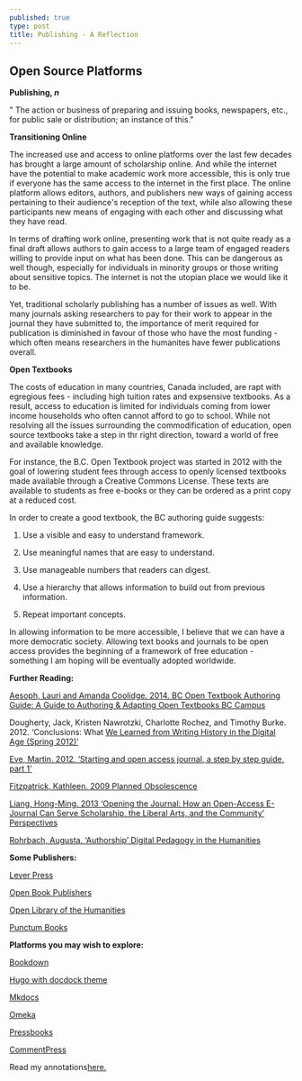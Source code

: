 ```yaml
---
published: true
type: post
title: Publishing - A Reflection
---
```

## Open Source Platforms

**Publishing, _n_**

" The action or business of preparing and issuing books, newspapers, etc., for public sale or distribution; an instance of this." 

**Transitioning Online**

The increased use and access to online platforms over the last few decades has brought a large amount of scholarship online. And while the internet have the potential to make academic work more accessible, this is only true if everyone has the same access to the internet in the first place. The online platform allows editors, authors, and publishers new ways of gaining access pertaining to their audience's reception of the text, while also allowing these participants new means of engaging with each other and discussing what they have read.

In terms of drafting work online, presenting work that is not quite ready as a final draft allows authors to gain access to a large team of engaged readers willing to provide input on what has been done. This can be dangerous as well though, especially for individuals in minority groups or those writing about sensitive topics. The internet is not the utopian place we would like it to be. 

Yet, traditional scholarly publishing has a number of issues as well. With many journals asking researchers to pay for their work to appear in the journal they have submitted to, the importance of merit required for publication is diminished in favour of those who have the most funding - which often means researchers in the humanites have fewer publications overall. 

**Open Textbooks**

The costs of education in many countries, Canada included, are rapt with egregious fees - including high tuition rates and expsensive textbooks. As a result, access to education is limited for individuals coming from lower income households who often cannot afford to go to school. While not resolving all the issues surrounding the commodification of education, open source textbooks take a step in thr right direction, toward a world of free and available knowledge. 

For instance, the B.C. Open Textbook project was started in 2012 with the goal of lowering student fees through access to openly licensed textbooks made available through a Creative Commons License. These texts are available to students as free e-books or they can be ordered as a print copy at a reduced cost. 

In order to create a good textbook, the BC authoring guide suggests:

1. Use a visible and easy to understand framework.

2. Use meaningful names that are easy to understand.

3. Use manageable numbers that readers can digest.

4. Use a hierarchy that allows information to build out from previous information.

5. Repeat important concepts.

In allowing information to be more accessible, I believe that we can have a more democratic society. Allowing text books and journals to be open access provides the beginning of a framework of free education - something I am hoping will be eventually adopted worldwide.

**Further Reading:**

[Aesoph, Lauri and Amanda Coolidge. 2014. BC Open Textbook Authoring Guide: A Guide to Authoring & Adapting Open Textbooks BC Campus](https://opentextbc.ca/opentextbook/part/main-body/)

Dougherty, Jack, Kristen Nawrotzki, Charlotte Rochez, and Timothy Burke. 2012. ‘Conclusions: What [We Learned from Writing History in the Digital Age (Spring 2012)’](https://writinghistory.trincoll.edu/conclusions-2012-spring/)

[Eve, Martin. 2012. ‘Starting and open access journal, a step by step guide, part 1’](https://www.martineve.com/2012/07/10/starting-an-open-access-journal-a-step-by-step-guide-part-1/) 

[Fitzpatrick, Kathleen. 2009 Planned Obsolescence](http://mcpress.media-commons.org/plannedobsolescence/)

[Liang, Hong-Ming. 2013 ‘Opening the Journal: How an Open-Access E-Journal Can Serve Scholarship, the Liberal Arts, and the Community’ Perspectives]( https://www.historians.org/publications-and-directories/perspectives-on-history/may-2013/opening-the-journal)

[Rohrbach, Augusta. ‘Authorship’ Digital Pedagogy in the Humanities](https://digitalpedagogy.mla.hcommons.org/keywords/authorship/) 

**Some Publishers:**

[Lever Press](https://www.leverpress.org/)

[Open Book Publishers](https://www.openbookpublishers.com/) 

[Open Library of the Humanities](https://www.openlibhums.org/)

[Punctum Books](https://punctumbooks.com/) 

**Platforms you may wish to explore:**

[Bookdown](https://bookdown.org/home/)

[Hugo with docdock theme](http://docdock.netlify.com/)

[Mkdocs](http://www.mkdocs.org/)

[Omeka](http://omeka.org/)

[Pressbooks](https://pressbooks.com/)

[CommentPress](https://wordpress.org/plugins/commentpress-core/)

Read my annotations[here.](https://hypothes.is/groups/9ZoPkNzN/dhcu?q=user%3Akirstenbussiere)



